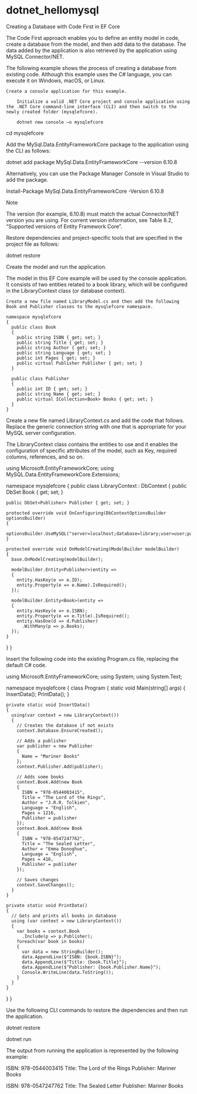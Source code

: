 # dotnet_hellomysql

Creating a Database with Code First in EF Core

The Code First approach enables you to define an entity model in code, create a database from the model, and then add data to the database. The data added by the application is also retrieved by the application using MySQL Connector/NET.

The following example shows the process of creating a database from existing code. Although this example uses the C# language, you can execute it on Windows, macOS, or Linux.

    Create a console application for this example.

        Initialize a valid .NET Core project and console application using the .NET Core command-line interface (CLI) and then switch to the newly created folder (mysqlefcore).

        dotnet new console –o mysqlefcore

cd mysqlefcore

Add the MySql.Data.EntityFrameworkCore package to the application using the CLI as follows:

dotnet add package MySql.Data.EntityFrameworkCore --version 6.10.8

Alternatively, you can use the Package Manager Console in Visual Studio to add the package.

Install-Package MySql.Data.EntityFrameworkCore -Version 6.10.8

Note

The version (for example, 6.10.8) must match the actual Connector/NET version you are using. For current version information, see Table 8.2, “Supported versions of Entity Framework Core”.

Restore dependencies and project-specific tools that are specified in the project file as follows:

dotnet restore

Create the model and run the application.

The model in this EF Core example will be used by the console application. It consists of two entities related to a book library, which will be configured in the LibraryContext class (or database context).

    Create a new file named LibraryModel.cs and then add the following Book and Publisher classes to the mysqlefcore namespace.

    namespace mysqlefcore
    {
      public class Book
      {
        public string ISBN { get; set; }
        public string Title { get; set; }
        public string Author { get; set; }
        public string Language { get; set; }   
        public int Pages { get; set; }
        public virtual Publisher Publisher { get; set; }
      }

      public class Publisher
      {
        public int ID { get; set; }
        public string Name { get; set; }
        public virtual ICollection<Book> Books { get; set; }
      }
    }

Create a new file named LibraryContext.cs and add the code that follows. Replace the generic connection string with one that is appropriate for your MySQL server configuration.

The LibraryContext class contains the entities to use and it enables the configuration of specific attributes of the model, such as Key, required columns, references, and so on.

using Microsoft.EntityFrameworkCore;
using MySQL.Data.EntityFrameworkCore.Extensions;

namespace mysqlefcore
{
  public class LibraryContext : DbContext
  {
    public DbSet<Book> Book { get; set; }

    public DbSet<Publisher> Publisher { get; set; }

    protected override void OnConfiguring(DbContextOptionsBuilder optionsBuilder)
    {
      optionsBuilder.UseMySQL("server=localhost;database=library;user=user;password=password");
    }

    protected override void OnModelCreating(ModelBuilder modelBuilder)
    {
      base.OnModelCreating(modelBuilder);

      modelBuilder.Entity<Publisher>(entity =>
      {
        entity.HasKey(e => e.ID);
        entity.Property(e => e.Name).IsRequired();
      });

      modelBuilder.Entity<Book>(entity =>
      {
        entity.HasKey(e => e.ISBN);
        entity.Property(e => e.Title).IsRequired();
        entity.HasOne(d => d.Publisher)
          .WithMany(p => p.Books);
      });
    }
  }
}

Insert the following code into the existing Program.cs file, replacing the default C# code.

using Microsoft.EntityFrameworkCore;
using System;
using System.Text;

namespace mysqlefcore
{
  class Program
  {
    static void Main(string[] args)
    {
      InsertData();
      PrintData();
    }

    private static void InsertData()
    {
      using(var context = new LibraryContext())
      {
        // Creates the database if not exists
        context.Database.EnsureCreated();

        // Adds a publisher
        var publisher = new Publisher
        {
          Name = "Mariner Books"
        };
        context.Publisher.Add(publisher);

        // Adds some books
        context.Book.Add(new Book
        {
          ISBN = "978-0544003415",
          Title = "The Lord of the Rings",
          Author = "J.R.R. Tolkien",
          Language = "English",
          Pages = 1216,
          Publisher = publisher
        });
        context.Book.Add(new Book
        {
          ISBN = "978-0547247762",
          Title = "The Sealed Letter",
          Author = "Emma Donoghue",
          Language = "English",
          Pages = 416,
          Publisher = publisher
        });

        // Saves changes
        context.SaveChanges();
      }
    }

    private static void PrintData()
    {
      // Gets and prints all books in database
      using (var context = new LibraryContext())
      {
        var books = context.Book
          .Include(p => p.Publisher);
        foreach(var book in books)
        {
          var data = new StringBuilder();
          data.AppendLine($"ISBN: {book.ISBN}");
          data.AppendLine($"Title: {book.Title}");
          data.AppendLine($"Publisher: {book.Publisher.Name}");
          Console.WriteLine(data.ToString());
        }
      }
    }
  }
}

Use the following CLI commands to restore the dependencies and then run the application.

dotnet restore

dotnet run

The output from running the application is represented by the following example:

ISBN: 978-0544003415
Title: The Lord of the Rings
Publisher: Mariner Books

ISBN: 978-0547247762
Title: The Sealed Letter
Publisher: Mariner Books
